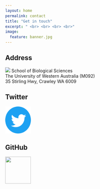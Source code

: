 ```yaml
---
layout: home
permalink: contact
title: "Get in touch"
excerpt: " <br> <br> <br> <br>"
image:
  feature: banner.jpg
---
```

<div class="tiles">
<div class="tile">
  <h2 class="post-title">Address</h2>
  <p class="post-excerpt"><img src='/images/icons/building-regular.svg' width="15px"> School of Biological Sciences<br>The University of Western Australia (M092)<br>35 Stirling Hwy, Crawley WA 6009</p>
</div><!-- /.tile -->
  
<div class="tile">
  <h2 class="post-title">Twitter</h2>
  <p class="post-excerpt"><a href="https://twitter.com/hemmi_lab" target="_blank"><img src='images/icons/Twitter_Social_Icon_Circle_Color.svg' width="82" height="86"></a></p>
</div><!-- /.tile -->
  

<div class="tile">
  <h2 class="post-title">GitHub</h2>
  <p class="post-excerpt"><a href="https://github.com/janhemmi" target="_blank"><img src='images/github-logo_bw.svg' width="82" height="86"></a></p>
</div><!-- /.tile -->

</div><!-- /.tiles -->
